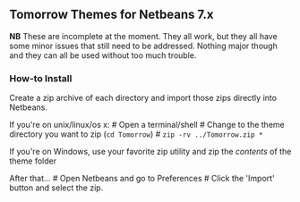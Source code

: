 ## Tomorrow Themes for Netbeans 7.x ##

**NB** These are incomplete at the moment. They all work, but they all have some minor
issues that still need to be addressed. Nothing major though and they can all be used
without too much trouble.

### How-to Install ###
Create a zip archive of each directory and import those zips directly into Netbeans.

If you're on unix/linux/os x:
    # Open a terminal/shell
    # Change to the theme directory you want to zip (`cd Tomorrow`)
    # `zip -rv ../Tomorrow.zip *`

If you're on Windows, use your favorite zip utility and zip the *contents* of the theme folder

After that...
    # Open Netbeans and go to Preferences
    # Click the 'Import' button and select the zip.